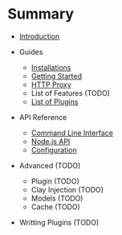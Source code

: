# Summary

- [Introduction](README.md)

- Guides

  - [Installations](guides/installations.md)
  - [Getting Started](guides/getting_started.md)
  - [HTTP Proxy](guides/http_proxy.md)
  - List of Features (TODO)
  - [List of Plugins](guides/list_of_plugins.md)

- API Reference

  - [Command Line Interface](api/cli.md)
  - [Node.js API](api/node_js_api.md)
  - [Configuration](api/configuration.md)

- Advanced (TODO)

  - Plugin (TODO)
  - Clay Injection (TODO)
  - Models (TODO)
  - Cache (TODO)

- Writting Plugins (TODO)
